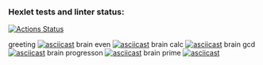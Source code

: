 ### Hexlet tests and linter status:
[![Actions Status](https://github.com/Semyon1101o/frontend-project-44/actions/workflows/hexlet-check.yml/badge.svg)](https://github.com/Semyon1101o/frontend-project-44/actions)

greeting [![asciicast](https://asciinema.org/a/659829.svg)](https://asciinema.org/a/659829)
brain even [![asciicast](https://asciinema.org/a/659831.svg)](https://asciinema.org/a/659831)
brain calc [![asciicast](https://asciinema.org/a/659830.svg)](https://asciinema.org/a/659830)
brain gcd [![asciicast](https://asciinema.org/a/659832.svg)](https://asciinema.org/a/659832)
brain progresson [![asciicast](https://asciinema.org/a/659833.svg)](https://asciinema.org/a/659833)
brain prime [![asciicast](https://asciinema.org/a/659835.svg)](https://asciinema.org/a/659835)
